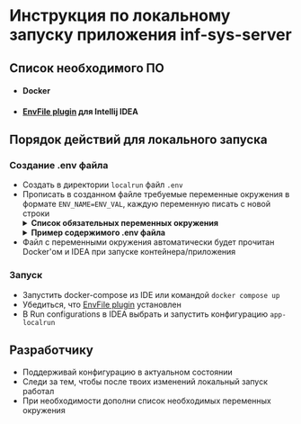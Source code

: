 # Инструкция по локальному запуску приложения inf-sys-server

## Список необходимого ПО
- #### Docker
- #### [EnvFile plugin](https://plugins.jetbrains.com/plugin/7861-envfile) для Intellij IDEA

## Порядок действий для локального запуска

### Создание .env файла
- Создать в директории `localrun` файл `.env`
- Прописать в созданном файле требуемые переменные окружения в формате `ENV_NAME=ENV_VAL`, каждую переменную писать с новой строки
    <details>
        <summary><strong>Список обязательных переменных окружения</strong></summary>
        <ul>
            <li><pre>POSTGRES_PASSWORD</pre></li>
            <li><pre>SERVER_PORT</pre></li>
            <li><pre>BASE_FILES_FOLDER</pre></li>
            <li><pre>PARSER_URL</pre></li>
        </ul>
    </details>
    <details>
        <summary><strong>Пример содержимого .env файла</strong></summary>
        <pre>POSTGRES_PASSWORD=myPasswordForDB</pre>
    </details>
- Файл с переменными окружения автоматически будет прочитан Docker'ом и IDEA при запуске контейнера/приложения

### Запуск
- Запустить docker-compose из IDE или командой `docker compose up`
- Убедиться, что [EnvFile plugin](https://plugins.jetbrains.com/plugin/7861-envfile) установлен
- В Run configurations в IDEA выбрать и запустить конфигурацию `app-localrun`

## Разработчику
- Поддерживай конфигурацию в актуальном состоянии
- Следи за тем, чтобы после твоих изменений локальный запуск работал
- При необходимости дополни список необходимых переменных окружения